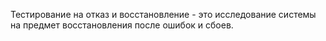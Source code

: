 Тестирование на отказ и восстановление - это исследование системы на предмет восстановления после ошибок и сбоев. 